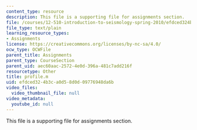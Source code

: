 ```yaml
---
content_type: resource
description: This file is a supporting file for assignments section.
file: /courses/12-510-introduction-to-seismology-spring-2010/efdced324b3ca0d58d0d09776948da6b_profile.m
file_type: text/plain
learning_resource_types:
- Assignments
license: https://creativecommons.org/licenses/by-nc-sa/4.0/
ocw_type: OCWFile
parent_title: Assignments
parent_type: CourseSection
parent_uid: aec60aac-2572-4e0d-396a-481c7add216f
resourcetype: Other
title: profile.m
uid: efdced32-4b3c-a0d5-8d0d-09776948da6b
video_files:
  video_thumbnail_file: null
video_metadata:
  youtube_id: null
---
```

This file is a supporting file for assignments section.